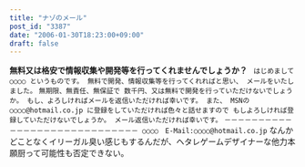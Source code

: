 ```yaml
---
title: "ナゾのメール"
post_id: "3387"
date: "2006-01-30T18:23:00+09:00"
draft: false
---
```



**無料又は格安で情報収集や開発等を行ってくれませんでしょうか？** ` はじめまして ○○○○ というものです。 無料で開発、情報収集等を行ってくれればと思い、 メールをいたしました。` `無期限、無責任、無保証で 数千円、又は無料で開発を行っていただけないでしょうか。 もし、よろしければメールを返信いただければ幸いです。 また、 MSNの ○○○○@hotmail.co.jp に登録をしていただければ色々と話せますので もしよろしければ登録していただけないでしょうか。 メール返信いただければ幸いです。` `－－－－－－－－－－－－－－－－－－－－－－－－－－－－－ ○○○○　E-Mail:○○○○@hotmail.co.jp` なんかどことなくイリーガル臭い感じもするんだが、ヘタレゲームデザイナーな他力本願厨って可能性も否定できない。
